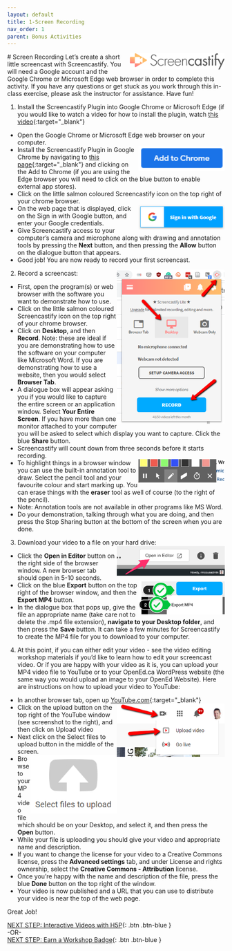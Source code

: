 ```yaml
---
layout: default
title: 1-Screen Recording
nav_order: 1
parent: Bonus Activities
---
```

<img src="images/screencastify-01.png" style="float:right;width:220px" alt="Screencastify logo"> 
# Screen Recording
Let’s create a short little screencast with Screencastify. You will need a Google account and the Google Chrome or Microsoft Edge web browser in order to complete this activity.  If you have any questions or get stuck as you work through this in-class exercise, please ask the instructor for assistance.  Have fun!  

1. Install the Screencastify Plugin into Google Chrome or Microsoft Edge (if you would like to watch a video for how to install the plugin, watch [this video](http://bit.ly/2mtNP3E){:target="_blank"}
- Open the Google Chrome or Microsoft Edge web browser on your computer.   
- <img src="images/screencastify-02.png" style="float:right;width:200px" alt="Add to Chrome button">  Install the Screencastify Plugin in Google Chrome by navigating to [this page](https://chrome.google.com/webstore/detail/screencastify-screen-vide/mmeijimgabbpbgpdklnllpncmdofkcpn?hl=en){:target="_blank"} and clicking on the Add to Chrome (if you are using the Edge browser you will need to click on the blue button to enable external app stores).
- Click on the little salmon coloured Screencastify icon on the top right of your chrome browser.
- <img src="images/screencastify-03.png" style="float:right;width:200px" alt="Google sign in picture">  On the web page that is displayed, click on the Sign in with Google button, and enter your Google credentials.
- Give Screencastify access to your computer’s camera and microphone along with drawing and annotation tools by pressing the **Next** button, and then pressing the **Allow** button on the dialogue button that appears.
- Good job! You are now ready to record your first screencast.

2. Record a screencast: <img src="images/screencastify-04.png" style="float:right;width:250px" alt="Recording menu"> 
- First, open the program(s) or web browser with the software you want to demonstrate how to use.
- Click on the little salmon coloured Screencastify icon on the top right of your chrome browser. 
- Click on **Desktop**, and then **Record**. Note: these are ideal if you are demonstrating how to use the software on your computer like Microsoft Word. If you are demonstrating how to use a website, then you would select **Browser Tab**. 
- A dialogue box will appear asking you if you would like to capture the entire screen or an application window. Select **Your Entire Screen**. If you have more than one monitor attached to your computer you will be asked to select which display you want to capture. Click the blue **Share** button.
- Screencastify will count down from three seconds before it starts recording.
- <img src="images/screencastify-05.png" style="float:right;width:200px" alt="editing menu with eraser">  To highlight things in a browser window you can use the built-in annotation tool to draw. Select the pencil tool and your favourite colour and start marking up. You can erase things with the **eraser** tool as well of course (to the right of the pencil). 
- Note: Annotation tools are not available in other programs like MS Word.
- Do your demonstration, talking through what you are doing, and then press the Stop Sharing button at the bottom of the screen when you are done.

3. Download your video to a file on your hard drive: <img src="images/screencastify-06.png" style="float:right;width:250px" alt="export mp4 and download button"> 
- Click the **Open in Editor** button on the right side of the browser window. A new browser tab should open in 5-10 seconds.<img src="images/screencastify-06b.png" style="float:right;width:200px" alt="export button">
- Click on the blue **Export** button on the top right of the browser window, and then the **Export MP4** button.
- In the dialogue box that pops up, give the file an appropriate name (take care not to delete the .mp4 file extension), **navigate to your Desktop folder**, and then press the **Save** button. It can take a few minutes for Screencastify to create the MP4 file for you to download to your computer.

4. At this point, if you can either edit your video - see the video editing workshop materials if you’d like to learn how to edit your screencast video. Or if you are happy with your video as it is, you can upload your MP4 video file to YouTube or to your OpenEd.ca WordPress website (the same way you would upload an image to your OpenEd Website). Here are instructions on how to upload your video to YouTube:
- In another browser tab, open up [YouTube.com](https://www.youtube.com/){:target="_blank"}
- <img src="images/screencastify-07.png" style="float:right;width:250px" alt="upload button">  Click on the upload button on the top right of the YouTube window (see screenshot to the right), and then click on Upload video
- Next click on the Select files to upload button in the middle of the screen. 
- <img src="images/screencastify-08.png" style="float:right;width:200px" alt="select files to upload icon"> Browse to your MP4 video file which should be on your Desktop, and select it, and then press the **Open** button.
- While your file is uploading you should give your video and appropriate name and description. 
- If you want to change the license for your video to a Creative Commons license, press the **Advanced settings** tab, and under License and rights ownership, select the **Creative Commons - Attribution** license.
- Once you’re happy with the name and description of the file, press the blue **Done** button on the top right of the window.
- Your video is now published and a URL that you can use to distribute your video is near the top of the web page.<br>

Great Job!<br>

[NEXT STEP: Interactive Videos with H5P](h5p.html){: .btn .btn-blue }<br>
-OR-<br>
[NEXT STEP: Earn a Workshop Badge](informal-credentials.html){: .btn .btn-blue }
